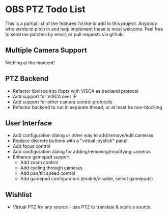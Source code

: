 OBS PTZ Todo List
=================

This is a partial list of the features I'd like to add to this project.
Anybody who wants to pitch in and help implement these is most welcome.
Feel free to send me patches by email, or pull requests via github.

Multiple Camera Support
-----------------------

Nothing at the moment!

PTZ Backend
-----------

- Refactor libvisca into libptz with VISCA as backend protocol
- Add support for VISCA over IP
- Add support for other camera control protocols
- Refactor backend to run in separate thread, or at least be non-blocking

User Interface
--------------

- Add configuration dialog or other way to add/remove/edit cameras
- Replace discrete buttons with a "virtual joystick" panel
- Add focus control
- Add configuration dialog for adding/removing/modifying cameras
- Enhance gamepad support
  - Add zoom control
  - Add cycling through cameras
  - Add pan/tilt speed control
  - Add gamepad configuration (enable/disable, select gamepads)

Wishlist
--------
- Virtual PTZ for any source - use PTZ to translate & scale a source.
